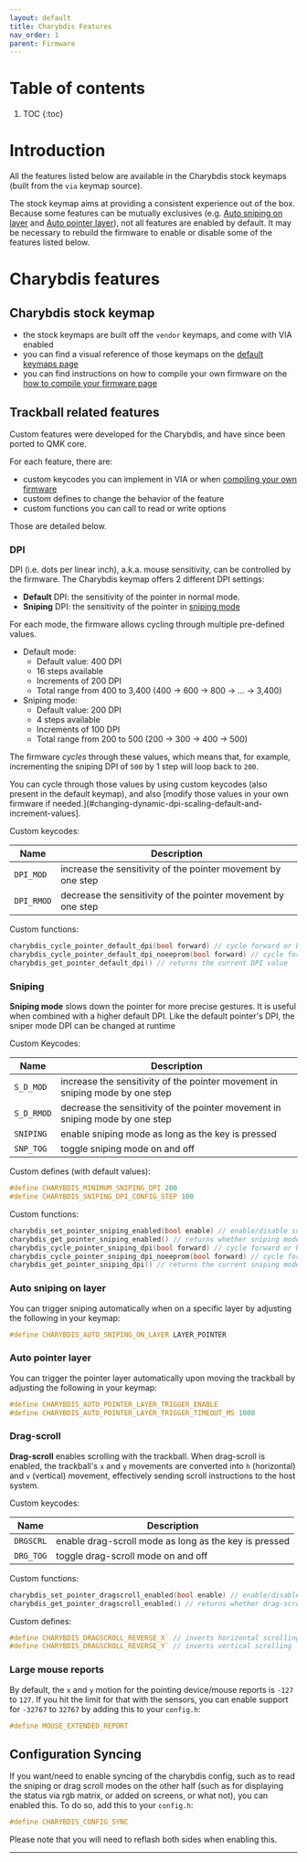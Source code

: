 ```yaml
---
layout: default
title: Charybdis Features
nav_order: 1
parent: Firmware
---
```


# Table of contents

1. TOC
{:toc}

# Introduction

All the features listed below are available in the Charybdis stock keymaps (built from the `via` keymap source).

The stock keymap aims at providing a consistent experience out of the box. Because some features can be mutually exclusives (e.g. [Auto sniping on layer](#auto-sniping-on-layer) and [Auto pointer layer](#auto-pointer-layer)), not all features are enabled by default. It may be necessary to rebuild the firmware to enable or disable some of the features listed below.

# Charybdis features

## Charybdis stock keymap

- the stock keymaps are built off the `vendor` keymaps, and come with VIA enabled
- you can find a visual reference of those keymaps on the [default keymaps page][keymaps]
- you can find instructions on how to compile your own firmware on the [how to compile your firmware page][compile]

## Trackball related features

Custom features were developed for the Charybdis, and have since been ported to QMK core.

For each feature, there are:

- custom keycodes you can implement in VIA or when [compiling your own firmware][compile]
- custom defines to change the behavior of the feature
- custom functions you can call to read or write options

Those are detailed below.

### DPI

DPI (i.e. dots per linear inch), a.k.a. mouse sensitivity, can be controlled by the firmware. The Charybdis keymap offers 2 different DPI settings:

- **Default** DPI: the sensitivity of the pointer in normal mode.
- **Sniping** DPI: the sensitivity of the pointer in [sniping mode](#sniping)

For each mode, the firmware allows cycling through multiple pre-defined values.

- Default mode:
    - Default value: 400 DPI
    - 16 steps available
    - Increments of 200 DPI
    - Total range from 400 to 3,400 (400 → 600 → 800 → … → 3,400)
- Sniping mode:
    - Default value: 200 DPI
    - 4 steps available
    - Increments of 100 DPI
    - Total range from 200 to 500 (200 → 300 → 400 → 500)

The firmware _cycles_ through these values, which means that, for example, incrementing the sniping DPI of `500` by 1 step will loop back to `200`.

You can cycle through those values by using custom keycodes (also present in the default keymap), and also [modify those values in your own firmware if needed.](#changing-dynamic-dpi-scaling-default-and-increment-values].

Custom keycodes:

| Name   | Description                                                  |
| ------ | ------------------------------------------------------------ |
| `DPI_MOD` | increase the sensitivity of the pointer movement by one step |
| `DPI_RMOD` | decrease the sensitivity of the pointer movement by one step |

Custom functions:

```c
charybdis_cycle_pointer_default_dpi(bool forward) // cycle forward or backward the possible values
charybdis_cycle_pointer_default_dpi_noeeprom(bool forward) // cycle forward or backward the possible values without persisting the change to EEPROM
charybdis_get_pointer_default_dpi() // returns the current DPI value
```


### Sniping

**Sniping mode** slows down the pointer for more precise gestures. It is useful when combined with a higher default DPI. Like the default pointer's DPI, the sniper mode DPI can be changed at runtime

Custom Keycodes:

| Name   | Description                                                                  |
| ------ | ---------------------------------------------------------------------------- |
| `S_D_MOD` | increase the sensitivity of the pointer movement in sniping mode by one step |
| `S_D_RMOD` | decrease the sensitivity of the pointer movement in sniping mode by one step |
| `SNIPING`  | enable sniping mode as long as the key is pressed                            |
| `SNP_TOG` | toggle sniping mode on and off                                               |


Custom defines (with default values):

```c
#define CHARYBDIS_MINIMUM_SNIPING_DPI 200
#define CHARYBDIS_SNIPING_DPI_CONFIG_STEP 100
```

Custom functions:

```c
charybdis_set_pointer_sniping_enabled(bool enable) // enable/disable sniping mode
charybdis_get_pointer_sniping_enabled() // returns whether sniping mode is currently enabled
charybdis_cycle_pointer_sniping_dpi(bool forward) // cycle forward or backward the possible values
charybdis_cycle_pointer_sniping_dpi_noeeprom(bool forward) // cycle forward or backward the possible values without persisting the change to EEPROM
charybdis_get_pointer_sniping_dpi() // returns the current sniping mode DPI value
```

### Auto sniping on layer

You can trigger sniping automatically when on a specific layer by adjusting the following in your keymap:

```c
#define CHARYBDIS_AUTO_SNIPING_ON_LAYER LAYER_POINTER
```

### Auto pointer layer

You can trigger the pointer layer automatically upon moving the trackball by adjusting the following in your keymap:

```c
#define CHARYBDIS_AUTO_POINTER_LAYER_TRIGGER_ENABLE
#define CHARYBDIS_AUTO_POINTER_LAYER_TRIGGER_TIMEOUT_MS 1000
```

### Drag-scroll

**Drag-scroll** enables scrolling with the trackball. When drag-scroll is enabled, the trackball's `x` and `y` movements are converted into `h` (horizontal) and `v` (vertical) movement, effectively sending scroll instructions to the host system.

Custom keycodes:

| Name   | Description                                           |
| ------ | ----------------------------------------------------- |
| `DRGSCRL`  | enable drag-scroll mode as long as the key is pressed |
| `DRG_TOG` | toggle drag-scroll mode on and off                    |

Custom functions:

```c
charybdis_set_pointer_dragscroll_enabled(bool enable) // enable/disable drag-scroll
charybdis_get_pointer_dragscroll_enabled() // returns whether drag-scroll mode is currently enabled
```

Custom defines:

```c
#define CHARYBDIS_DRAGSCROLL_REVERSE_X` // inverts horizontal scrolling 
#define CHARYBDIS_DRAGSCROLL_REVERSE_Y` // inverts vertical scrolling 
```

### Large mouse reports

By default, the `x` and `y` motion for the pointing device/mouse reports is `-127` to `127`. If you hit the limit for that with the sensors, you can enable support for `-32767` to `32767` by adding this to your `config.h`:

```c
#define MOUSE_EXTENDED_REPORT
```

## Configuration Syncing
If you want/need to enable syncing of the charybdis config, such as to read the sniping or drag scroll modes on the other half (such as for displaying the status via rgb matrix, or added on screens, or what not), you can enabled this. To do so, add this to your `config.h`:

```c
#define CHARYBDIS_CONFIG_SYNC
```

Please note that you will need to reflash both sides when enabling this.

----

[keymaps]: {{site.baseurl}}/fw/default-keymaps.html
[compile]: {{site.baseurl}}/fw/compile-firmware.html